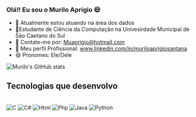 ### Olá!! Eu sou o Murilo Aprigio 😄



- 🔭 Atualmente estou atuando na área dos dados
- 🌱Estudante de Ciência da Computação na Univesirdade Municipal de São Caetano do Sul
- 💬 Contate-me por: Muaprigio@hotmail.com
- 💼 Meu perfil Profissional: www.linkedin.com/in/muriloaprigiosantana
- 😄 Pronomes: Ele/Dele

![Murilo's GitHub stats](https://github-readme-stats.vercel.app/api?username=MuriloAprigio&show_icons=true&theme=radical)

## Tecnologias que desenvolvo

<div style="display: inline_block"><br/>
  <img align="center" alt= "C" src= "https://img.shields.io/badge/C-00599C?style=for-the-badge&logo=c&logoColor=white " />
  <img align="center" alt= "C#" src= "https://img.shields.io/badge/C%23-239120?style=for-the-badge&logo=c-sharp&logoColor=white " />
  <img align="center" alt= "Html" src= "https://img.shields.io/badge/HTML-239120?style=for-the-badge&logo=html5&logoColor=white " />
  <img align="center" alt= "Php" src= "https://img.shields.io/badge/PHP-777BB4?style=for-the-badge&logo=php&logoColor=white " />
  <img align="center" alt= "Java" src= "https://img.shields.io/badge/Java-ED8B00?style=for-the-badge&logo=openjdk&logoColor=white " />
  <img align="center" alt= "Python " src= "https://img.shields.io/badge/Python-3776AB?style=for-the-badge&logo=python&logoColor=white " />
